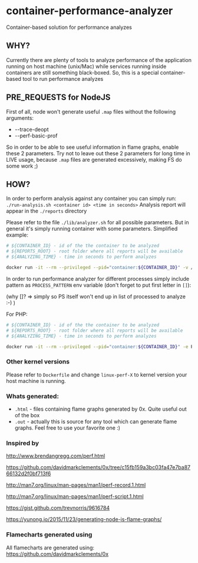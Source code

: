 # container-performance-analyzer
Container-based solution for performance analyzes

## WHY?

Currently there are plenty of tools to analyze performance of the application running on host machine (unix/Mac)
while services running inside containers are still something black-boxed.
So, this is a special container-based tool to run performance analyzes

## PRE_REQUESTS for NodeJS

First of all, node won't generate useful `.map` files without the following arguments:

* --trace-deopt
* --perf-basic-prof

So in order to be able to see useful information in flame graphs, enable these 2 parameters.
Try not to leave out these 2 parameters for long time in LIVE usage, because `.map` files are generated excessively, making FS do some work ;)

## HOW?

In order to perform analysis against any container you can simply run:
`./run-analysis.sh <container id> <time in seconds>`
Analysis report will appear in the `./reports` directory

Please refer to the file `./lib/analyzer.sh` for all possible parameters.
But in general it's simply running container with some parameters. Simplified example:

```bash
# ${CONTAINER_ID} - id of the the container to be analyzed
# ${REPORTS_ROOT} - root folder where all reports will be available
# ${ANALYZING_TIME} - time in seconds to perform analyzes

docker run -it --rm --privileged --pid="container:${CONTAINER_ID}" -v /var/run/docker.sock:/var/run/docker.sock -v ${REPORTS_ROOT}:/tmp/reports pipedrive/container-performance-analyzer ${CONTAINER_ID} ${ANALYZING_TIME}
```

In order to run performance analyzer for different processes simply include pattern as `PROCESS_PATTERN` env variable (don't forget to put first letter in `[]`):

(why []? => simply so PS itself won't end up in list of processed to analyze :-) )

For PHP:

```bash
# ${CONTAINER_ID} - id of the the container to be analyzed
# ${REPORTS_ROOT} - root folder where all reports will be available
# ${ANALYZING_TIME} - time in seconds to perform analyzes

docker run -it --rm --privileged --pid="container:${CONTAINER_ID}" -e PROCESS_PATTERN='[p]hp' -v /var/run/docker.sock:/var/run/docker.sock -v ${REPORTS_ROOT}:/tmp/reports pipedrive/container-performance-analyzer ${CONTAINER_ID} ${ANALYZING_TIME}
```

### Other kernel versions

Please refer to `Dockerfile` and change `linux-perf-X` to kernel version your host machine is running.

### Whats generated:

* `.html` - files containing flame graphs generated by 0x. Quite useful out of the box
* `.out` - actually this is source for any tool which can generate flame graphs. Feel free to use your favorite one :)

### Inspired by
http://www.brendangregg.com/perf.html

https://github.com/davidmarkclements/0x/tree/c15fb159a3bc03fa47e7ba8766132d2f0bf713f6

http://man7.org/linux/man-pages/man1/perf-record.1.html

http://man7.org/linux/man-pages/man1/perf-script.1.html

https://gist.github.com/trevnorris/9616784

https://yunong.io/2015/11/23/generating-node-js-flame-graphs/

### Flamecharts generated using

All flamecharts are generated using:
https://github.com/davidmarkclements/0x


